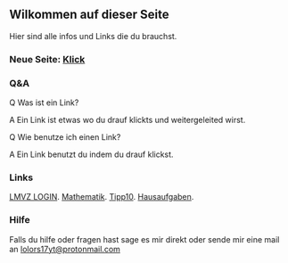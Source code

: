 ## Wilkommen auf dieser Seite

Hier sind alle infos und Links die du brauchst.

### Neue Seite: [Klick](https://lolors17.github.io/new)

### Q&A

Q Was ist ein Link?

A Ein Link ist etwas wo du drauf klickts und weitergeleited wirst.

Q Wie benutze ich einen Link?

A Ein Link benutzt du indem du drauf klickst.

### Links

 [LMVZ LOGIN](https://digital.lmvz.ch). [Mathematik](https://www.lmvz.ch/schule/mathematik-sekundarstufe-i). [Tipp10](https://fksz.tipp10.com/en/). [Hausaufgaben](https://trello.com/b/JMlTSKYQ/hausaufgaben).


### Hilfe

Falls du hilfe oder fragen hast sage es mir direkt oder sende mir eine mail an lolors17yt@protonmail.com
